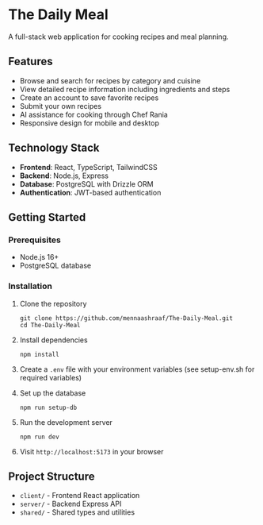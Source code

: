 # The Daily Meal

A full-stack web application for cooking recipes and meal planning.

## Features

- Browse and search for recipes by category and cuisine
- View detailed recipe information including ingredients and steps
- Create an account to save favorite recipes
- Submit your own recipes
- AI assistance for cooking through Chef Rania
- Responsive design for mobile and desktop

## Technology Stack

- **Frontend**: React, TypeScript, TailwindCSS
- **Backend**: Node.js, Express
- **Database**: PostgreSQL with Drizzle ORM
- **Authentication**: JWT-based authentication

## Getting Started

### Prerequisites

- Node.js 16+
- PostgreSQL database

### Installation

1. Clone the repository
   ```
   git clone https://github.com/mennaashraaf/The-Daily-Meal.git
   cd The-Daily-Meal
   ```

2. Install dependencies
   ```
   npm install
   ```

3. Create a `.env` file with your environment variables (see setup-env.sh for required variables)

4. Set up the database
   ```
   npm run setup-db
   ```

5. Run the development server
   ```
   npm run dev
   ```

6. Visit `http://localhost:5173` in your browser

## Project Structure

- `client/` - Frontend React application
- `server/` - Backend Express API
- `shared/` - Shared types and utilities 